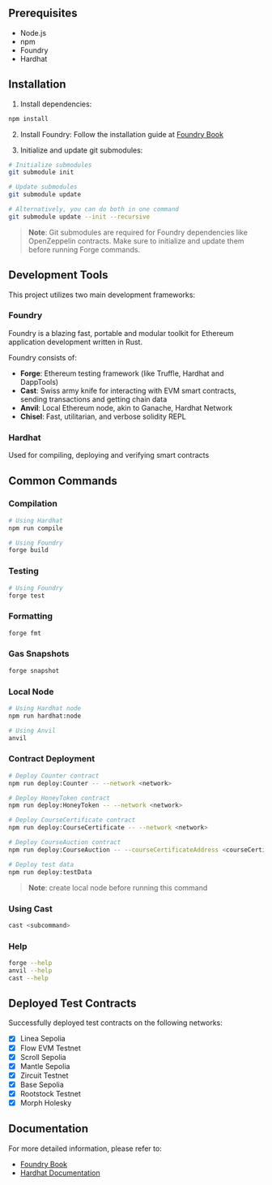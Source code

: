 ## Prerequisites

- Node.js 
- npm
- Foundry
- Hardhat

## Installation

1. Install dependencies:
```bash
npm install
```

2. Install Foundry:
Follow the installation guide at [Foundry Book](https://book.getfoundry.sh/)

3. Initialize and update git submodules:
```bash
# Initialize submodules
git submodule init

# Update submodules
git submodule update

# Alternatively, you can do both in one command
git submodule update --init --recursive
```

> **Note**: Git submodules are required for Foundry dependencies like OpenZeppelin contracts. Make sure to initialize and update them before running Forge commands.

## Development Tools

This project utilizes two main development frameworks:

### Foundry

Foundry is a blazing fast, portable and modular toolkit for Ethereum application development written in Rust.

Foundry consists of:
- **Forge**: Ethereum testing framework (like Truffle, Hardhat and DappTools)
- **Cast**: Swiss army knife for interacting with EVM smart contracts, sending transactions and getting chain data
- **Anvil**: Local Ethereum node, akin to Ganache, Hardhat Network
- **Chisel**: Fast, utilitarian, and verbose solidity REPL

### Hardhat 

Used for compiling, deploying and verifying smart contracts

## Common Commands

### Compilation

```bash
# Using Hardhat
npm run compile

# Using Foundry
forge build
```

### Testing

```bash
# Using Foundry
forge test
```

### Formatting

```bash
forge fmt
```

### Gas Snapshots

```bash
forge snapshot
```

### Local Node

```bash
# Using Hardhat node
npm run hardhat:node

# Using Anvil
anvil
```

### Contract Deployment

```bash
# Deploy Counter contract
npm run deploy:Counter -- --network <network>

# Deploy HoneyToken contract
npm run deploy:HoneyToken -- --network <network>

# Deploy CourseCertificate contract
npm run deploy:CourseCertificate -- --network <network>

# Deploy CourseAuction contract
npm run deploy:CourseAuction -- --courseCertificateAddress <courseCertificateAddress> --honeyTokenAddress <honeyTokenAddress> --network <network>
```

```bash
# Deploy test data
npm run deploy:testData
```
> **Note**: create local node before running this command

### Using Cast

```bash
cast <subcommand>
```

### Help

```bash
forge --help
anvil --help
cast --help
```

## Deployed Test Contracts

Successfully deployed test contracts on the following networks:
- [x] Linea Sepolia
- [x] Flow EVM Testnet
- [x] Scroll Sepolia
- [x] Mantle Sepolia
- [x] Zircuit Testnet
- [x] Base Sepolia
- [x] Rootstock Testnet
- [x] Morph Holesky

## Documentation

For more detailed information, please refer to:
- [Foundry Book](https://book.getfoundry.sh/)
- [Hardhat Documentation](https://hardhat.org/docs)
